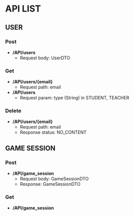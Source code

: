 # API LIST
## USER
### Post
* **/API/users**
  * Request body: UserDTO 
### Get
* **/API/users/{email}**
  * Request path: email
* **/API/users**
  * Request param: type (String) in STUDENT, TEACHER
### Delete
* **/API/users/{email}**
  * Request path: email
  * Response status: NO_CONTENT
## GAME SESSION
### Post
* **/API/game_session**
  * Request body: GameSessionDTO
  * Response: GameSessionDTO
### Get
* **/API/game_session**